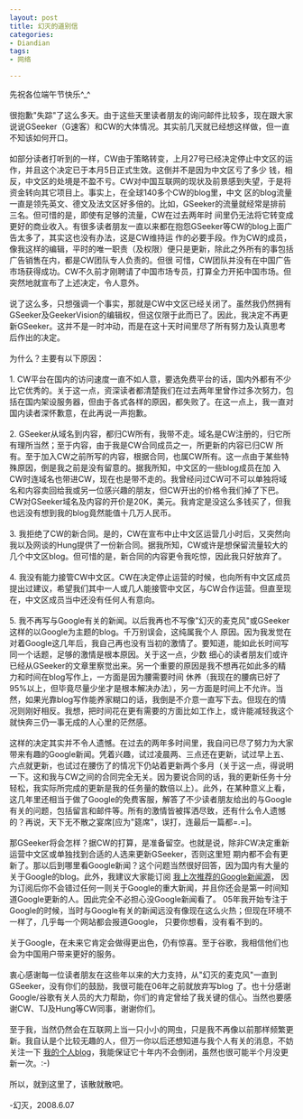 ```yaml
---
layout: post
title: 幻灭的道别信
categories:
- Diandian
tags:
- 网络

---
```

先祝各位端午节快乐^_^
<br />
<br />很抱歉&quot;失踪&quot;了这么多天。由于这些天里读者朋友的询问邮件比较多，现在跟大家说说GSeeker（G速客）和CW的大体情况。其实前几天就已经想这样做，但一直不知该如何开口。
<br />
<br />如部分读者打听到的一样，CW由于策略转变，上月27号已经决定停止中文区的运作，并且这个决定已于本月5日正式生效。这倒并不是因为中文区亏了多少 钱，相反，中文区的处境是不盈不亏。CW对中国互联网的现状及前景感到失望，于是将资金转向其它项目上。事实上，在全球140多个CW的blog里，中文 区的blog流量一直是领先英文、德文及法文区好多倍的。比如，GSeeker的流量就经常是排前三名。但可惜的是，即使有足够的流量，CW在过去两年时 间里仍无法将它转变成更好的商业收入。有很多读者朋友一直以来都在抱怨GSeeker等CW的blog上面广告太多了，其实这也没有办法，这是CW维持运 作的必要手段。作为CW的成员，像我这样的编辑，平时的唯一职责（及权限）便只是更新，除此之外所有的事包括广告销售在内，都是CW团队专人负责的。但很 可惜，CW团队并没有在中国广告市场获得成功。CW不久前才刚聘请了中国市场专员，打算全力开拓中国市场。但突然地就宣布了上述决定，令人意外。
<br />
<br />说了这么多，只想强调一个事实，那就是CW中文区已经关闭了。虽然我仍然拥有GSeeker及GeekerVision的编辑权，但这仅限于此而已了。因此，我决定不再更新GSeeker。这并不是一时冲动，而是在这十天时间里尽了所有努力及认真思考后作出的决定。
<br />
<br />为什么？主要有以下原因：
<br />
<br />1. CW平台在国内的访问速度一直不如人意，要选免费平台的话，国内外都有不少比它优秀的。关于这一点，资深读者都清楚我们在过去两年里曾作过多次努力，包括在国内架设服务器，但由于各式各样的原因，都失败了。在这一点上，我一直对国内读者深怀歉意，在此再说一声抱歉。
<br />
<br />2. GSeeker从域名到内容，都归CW所有，我带不走。域名是CW注册的，归它所有理所当然；至于内容，由于我是CW合同成员之一，所更新的内容已归CW 所有。至于加入CW之前所写的内容，根据合同，也属CW所有。这一点由于某些特殊原因，倒是我之前是没有留意的。据我所知，中文区的一些blog成员在加 入CW时连域名也带进CW，现在也是带不走的。我曾经问过CW可不可以单独将域名和内容卖回给我或另一位感兴趣的朋友，但CW开出的价格令我们掉了下巴。 CW对GSeeker域名及内容的开价是20K，美元。我肯定是没这么多钱买了，但我也远没有想到我的blog竟然能值十几万人民币。
<br />
<br />3. 我拒绝了CW的新合同。是的，CW在宣布中止中文区运营几小时后，又突然向我以及网谈的Hung提供了一份新合同。据我所知，CW或许是想保留流量较大的几个中文区blog。但可惜的是，新合同的内容更令我吃惊，因此我只好放弃了。
<br />
<br />4. 我没有能力接管CW中文区。CW在决定停止运营的时候，也向所有中文区成员提出过建议，希望我们其中一人或几人能接管中文区，与CW合作运营。但直至现在，中文区成员当中还没有任何人有意向。
<br />
<br />5. 我不再写与Google有关的新闻。以后我再也不写像&quot;幻灭的麦克风&quot;或GSeeker这样的以Google为主题的blog。千万别误会，这纯属我个人 原因。因为我发觉在对着Google这几年后，我自己再也没有当初的激情了。要知道，能如此长时间写同一个话题，足够的激情是根本原因。关于这一点，少数 细心的读者朋友们或许已经从GSeeker的文章里察觉出来。另一个重要的原因是我不想再花如此多的精力和时间在blog写作上，一方面是因为腰需要时间 休养（我现在的腰病已好了95%以上，但毕竟尽量少坐才是根本解决办法），另一方面是时间上不允许。当然，如果光靠blog写作能养家糊口的话，我倒是不介意一直写下去。但现在的情况则刚好相反。我想，把时间花在更有需要的方面比如工作上，或许能减轻我这个就快奔三仍一事无成的人心里的茫然感。
<br />
<br />这样的决定其实并不令人遗憾。在过去的两年多时间里，我自问已尽了努力为大家带来有趣的Google新闻。凭着兴趣，试过凌晨两、三点还在更新，试过早上五、六点就更新，也试过在腰伤了的情况下仍站着更新两个多月（关于这一点，得说明一下。这和我与CW之间的合同完全无关。因为要说合同的话，我的更新任务十分轻松，我实际所完成的更新是我的任务量的数倍以上）。此外，在某种意义上看，这几年里还相当于做了Google的免费客服，解答了不少读者朋友给出的与Google有关的问题，包括留言和邮件等。所有的激情皆被挥洒尽致，还有什么令人遗憾的？再说，天下无不散之宴席[应为&quot;筵席&quot;，误打，连最后一篇都=.=]。
<br />
<br />那GSeeker将会怎样？据CW的打算，是准备留空。也就是说，除非CW决定重新运营中文区或单独找到合适的人选来更新GSeeker，否则这里短 期内都不会有更新了。那以后到哪里看Google新闻？这个问题当然很好回答，因为国内有大量的关于Google的blog。此外，我建议大家能订阅
<a href="http://www.gseeker.com/50226711/aeaeaegooglee_149784.php">我上次推荐的Google新闻源</a>， 因为订阅后你不会错过任何一则关于Google的重大新闻，并且你还会是第一时间知道Google更新的人。因此完全不必担心没Google新闻看了。 05年我开始专注于Google的时候，当时与Google有关的新闻远没有像现在这么火热；但现在环境不一样了，几乎每一个网站都会报道Google， 只要你想看，没有看不到的。
<br />
<br />关于Google，在未来它肯定会做得更出色，仍有惊喜。至于谷歌，我相信他们也会为中国用户带来更好的服务。
<br />
<br />衷心感谢每一位读者朋友在这些年以来的大力支持，从&quot;幻灭的麦克风&quot;一直到GSeeker，没有你们的鼓励，我很可能在06年之前就放弃写blog 了。也十分感谢Google/谷歌有关人员的大力帮助，你们的肯定曾给了我关键的信心。当然也要感谢CW、TJ及Hung等CW同事，谢谢你们。
<br />
<br />至于我，当然仍然会在互联网上当一只小小的网虫，只是我不再像以前那样频繁更新。我自认是个比较无趣的人，但万一你以后还想知道与我个人有关的消息，不妨关注一下
<a href="http://www.kenwong.cn/">我的个人blog</a>，我能保证它十年内不会倒闭，虽然也很可能半个月没更新一次。:-)
<br />
<br />所以，就到这里了，该散就散吧。
<br />
<br />-幻灭，2008.6.07
